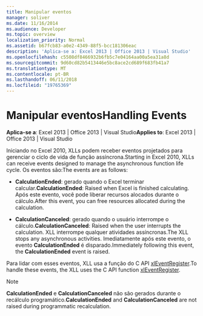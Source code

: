 ```yaml
---
title: Manipular eventos
manager: soliver
ms.date: 11/16/2014
ms.audience: Developer
ms.topic: overview
localization_priority: Normal
ms.assetid: b67fcb83-a0e2-4349-88f5-bcc181306eac
description: 'Aplica-se a: Excel 2013 | Office 2013 | Visual Studio'
ms.openlocfilehash: c5508df8466932b6fb5c7e04164aa00a5ea31a8d
ms.sourcegitcommit: 9d60cd82b5413446e5bc8ace2cd689f683fb41a7
ms.translationtype: MT
ms.contentlocale: pt-BR
ms.lasthandoff: 06/11/2018
ms.locfileid: "19765369"
---
```

# <a name="handling-events"></a><span data-ttu-id="fd382-103">Manipular eventos</span><span class="sxs-lookup"><span data-stu-id="fd382-103">Handling Events</span></span>

 <span data-ttu-id="fd382-104">**Aplica-se a**: Excel 2013 | Office 2013 | Visual Studio</span><span class="sxs-lookup"><span data-stu-id="fd382-104">**Applies to**: Excel 2013 | Office 2013 | Visual Studio</span></span> 
  
<span data-ttu-id="fd382-105">Iniciando no Excel 2010, XLLs podem receber eventos projetados para gerenciar o ciclo de vida de função assíncrona.</span><span class="sxs-lookup"><span data-stu-id="fd382-105">Starting in Excel 2010, XLLs can receive events designed to manage the asynchronous function life cycle.</span></span> <span data-ttu-id="fd382-106">Os eventos são:</span><span class="sxs-lookup"><span data-stu-id="fd382-106">The events are as follows:</span></span>
  
- <span data-ttu-id="fd382-107">**CalculationEnded**: gerado quando o Excel terminar calcular.</span><span class="sxs-lookup"><span data-stu-id="fd382-107">**CalculationEnded**: Raised when Excel is finished calculating.</span></span> <span data-ttu-id="fd382-108">Após este evento, você pode liberar recursos alocados durante o cálculo.</span><span class="sxs-lookup"><span data-stu-id="fd382-108">After this event, you can free resources allocated during the calculation.</span></span>
    
- <span data-ttu-id="fd382-109">**CalculationCanceled**: gerado quando o usuário interrompe o cálculo.</span><span class="sxs-lookup"><span data-stu-id="fd382-109">**CalculationCanceled**: Raised when the user interrupts the calculation.</span></span> <span data-ttu-id="fd382-110">XLL interrompe qualquer atividades assíncronas.</span><span class="sxs-lookup"><span data-stu-id="fd382-110">The XLL stops any asynchronous activities.</span></span> <span data-ttu-id="fd382-111">Imediatamente após este evento, o evento **CalculationEnded** é disparado.</span><span class="sxs-lookup"><span data-stu-id="fd382-111">Immediately following this event, the **CalculationEnded** event is raised.</span></span> 
    
<span data-ttu-id="fd382-112">Para lidar com esses eventos, XLL usa a função do C API [xlEventRegister](xleventregister.md).</span><span class="sxs-lookup"><span data-stu-id="fd382-112">To handle these events, the XLL uses the C API function [xlEventRegister](xleventregister.md).</span></span> 
  
> [!NOTE]
> <span data-ttu-id="fd382-113">**CalculationEnded** e **CalculationCanceled** não são gerados durante o recálculo programático.</span><span class="sxs-lookup"><span data-stu-id="fd382-113">**CalculationEnded** and **CalculationCanceled** are not raised during programmatic recalculation.</span></span> 
  

